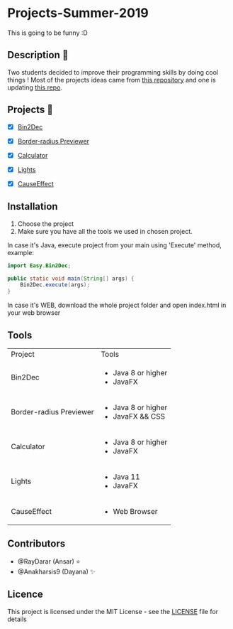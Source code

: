 # Projects-Summer-2019

This is going to be funny :D

## Description 🚀
Two students decided to improve their programming skills by doing cool things !
Most of the projects ideas came from [this repository](https://github.com/florinpop17/app-ideas) and one is updating [this repo](https://github.com/RayDarar/Labirint).

## Projects 📑
- [x] [Bin2Dec](src/Easy/Bin2Dec/Bin2Dec.java)
- [x] [Border-radius Previewer](src/Easy/BRP/BRP.java)
- [x] [Calculator](src/Easy/Calculator/Calculator.java)
- [x] [Lights](src/Easy/Lights/Lights.java)
- [x] [CauseEffect](src/Easy/CauseEffect/index.html)


## Installation
1) Choose the project
2) Make sure you have all the tools we used in chosen project.

In case it's Java, execute project from your main using 'Execute' method, example:
```Java
import Easy.Bin2Dec;

public static void main(String[] args) {
    Bin2Dec.execute(args);
}
```
In case it's WEB, download the whole project folder and open index.html in your web browser

## Tools
<table>
    <tr>
        <td>Project</td>
        <td>Tools</td>
    </tr>
    <tr>
        <td>Bin2Dec</td>
        <td>
            <ul>
                <li>Java 8 or higher</li>
                <li>JavaFX</li>
            </ul>
        </td>
    </tr>
    <tr>
        <td>Border-radius Previewer</td>
        <td>
            <ul>
                <li>Java 8 or higher</li>
                <li>JavaFX && CSS</li>
            </ul>
        </td>
    </tr>
    <tr>
        <td>Calculator</td>
        <td>
            <ul>
                <li>Java 8 or higher</li>
                <li>JavaFX</li>
            </ul>
        </td>
    </tr>
    <tr>
        <td>Lights</td>
        <td>
            <ul>
                <li>Java 11</li>
                <li>JavaFX</li>
            </ul>
        </td>
    </tr>
    <tr>
        <td>CauseEffect</td>
        <td>
            <ul>
                <li>Web Browser</li>
            </ul>
        </td>
    </tr>
</table>

## Contributors
- @RayDarar (Ansar) :star:
- @Anakharsis9 (Dayana) :sparkles:

## Licence
This project is licensed under the MIT License - see the [LICENSE](LICENSE) file for details
